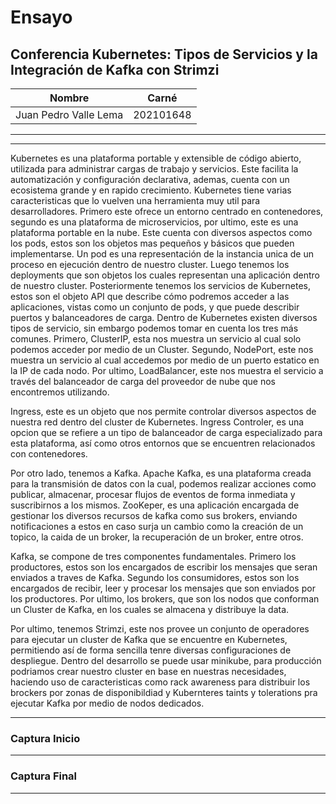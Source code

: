 # Ensayo
## Conferencia  Kubernetes: Tipos de Servicios y la Integración de Kafka con Strimzi

| Nombre | Carné |
| --- | --- |
| Juan Pedro Valle Lema | 202101648 |



---
---
Kubernetes es una plataforma portable y extensible de código abierto, utilizada para administrar cargas de trabajo y servicios. Este facilita la automatización y configuración declarativa, ademas, cuenta con un ecosistema grande y en rapido crecimiento. Kubernetes tiene varias caracteristicas que lo vuelven una herramienta muy util para desarrolladores. Primero este ofrece un entorno centrado en contenedores, segundo es una plataforma de microservicios, por ultimo, este es una plataforma portable en la nube. Este cuenta con diversos aspectos como los pods, estos son los objetos mas pequeños y básicos que pueden implementarse. Un pod es una representación de la instancia unica de un proceso en ejecución dentro de nuestro cluster. Luego tenemos los deployments que son objetos los cuales representan una aplicación dentro de nuestro cluster. Posteriormente tenemos los servicios de Kubernetes, estos son el objeto API que describe cómo podremos acceder a las aplicaciones, vistas como un conjunto de pods, y que puede describir puertos y balanceadores de carga. Dentro de Kubernetes existen diversos tipos de servicio, sin embargo podemos tomar en cuenta los tres más comunes. Primero, ClusterIP, esta nos muestra un servicio al cual solo podemos acceder por medio de un Cluster. Segundo, NodePort, este nos muestra un servicio al cual accedemos por medio de un puerto estatico en la IP de cada nodo. Por ultimo, LoadBalancer, este nos muestra el servicio a través del balanceador de carga del proveedor de nube que nos encontremos utilizando. 

Ingress, este es un objeto que nos permite controlar diversos aspectos de nuestra red dentro del cluster de Kubernetes. Ingress Controler, es una opcion que se refiere a un tipo de balanceador de carga especializado para esta plataforma, así como otros entornos que se encuentren relacionados con contenedores.

Por otro lado, tenemos a Kafka. Apache Kafka, es una plataforma creada para la transmisión de datos con la cual, podemos realizar acciones como publicar, almacenar, procesar flujos de eventos de forma inmediata y suscribirnos a los mismos. ZooKeper, es una aplicación encargada de gestionar los diversos recursos de kafka como sus brokers, enviando notificaciones a estos en caso surja un cambio como la creación de un topico, la caida de un broker, la recuperación de un broker, entre otros.

Kafka, se compone de tres componentes fundamentales. Primero los productores, estos son los encargados de escribir los mensajes que seran enviados a traves de Kafka. Segundo los consumidores, estos son los encargados de recibir, leer y procesar los mensajes que son enviados por los productores. Por ultimo, los brokers, que son los nodos que conforman un Cluster de Kafka, en los cuales se almacena y distribuye la data.

Por ultimo, tenemos Strimzi, este nos provee un conjunto de operadores para ejecutar un cluster de Kafka que se encuentre en Kubernetes, permitiendo así de forma sencilla tenre diversas configuraciones de despliegue. Dentro del desarrollo se puede usar minikube, para producción podriamos crear nuestro cluster en base en nuestras necesidades, haciendo uso de caracteristicas como rack awareness para distribuir los brockers por zonas de disponibildiad y Kubernteres taints y tolerations pra ejecutar Kafka por medio de nodos dedicados.

---

### Captura Inicio

---

### Captura Final

--- 